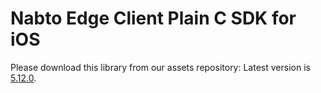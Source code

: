 # Nabto Edge Client Plain C SDK for iOS

Please download this library from our assets repository: Latest version is [5.12.0](https://downloads.nabto.com/assets/edge/ios/api/5.12.0/NabtoEdgeClientApiFW.xcframework.zip).
